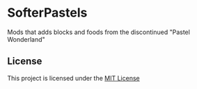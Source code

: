 # SofterPastels

Mods that adds blocks and foods from the discontinued "Pastel Wonderland"

## License

This project is licensed under the [MIT License](LICENSE)